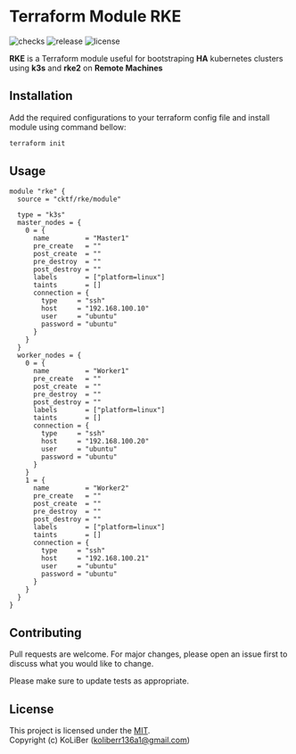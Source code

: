 # Terraform Module RKE

![checks](https://github.com/cktf/terraform-module-rke/actions/workflows/ci.yml/badge.svg)
![release](https://img.shields.io/github/v/release/cktf/terraform-module-rke?display_name=tag)
![license](https://img.shields.io/github/license/cktf/terraform-module-rke)

**RKE** is a Terraform module useful for bootstraping **HA** kubernetes clusters using **k3s** and **rke2** on **Remote Machines**

## Installation

Add the required configurations to your terraform config file and install module using command bellow:

```bash
terraform init
```

## Usage

```hcl
module "rke" {
  source = "cktf/rke/module"

  type = "k3s"
  master_nodes = {
    0 = {
      name         = "Master1"
      pre_create   = ""
      post_create  = ""
      pre_destroy  = ""
      post_destroy = ""
      labels       = ["platform=linux"]
      taints       = []
      connection = {
        type     = "ssh"
        host     = "192.168.100.10"
        user     = "ubuntu"
        password = "ubuntu"
      }
    }
  }
  worker_nodes = {
    0 = {
      name         = "Worker1"
      pre_create   = ""
      post_create  = ""
      pre_destroy  = ""
      post_destroy = ""
      labels       = ["platform=linux"]
      taints       = []
      connection = {
        type     = "ssh"
        host     = "192.168.100.20"
        user     = "ubuntu"
        password = "ubuntu"
      }
    }
    1 = {
      name         = "Worker2"
      pre_create   = ""
      post_create  = ""
      pre_destroy  = ""
      post_destroy = ""
      labels       = ["platform=linux"]
      taints       = []
      connection = {
        type     = "ssh"
        host     = "192.168.100.21"
        user     = "ubuntu"
        password = "ubuntu"
      }
    }
  }
}
```

## Contributing

Pull requests are welcome. For major changes, please open an issue first to discuss what you would like to change.

Please make sure to update tests as appropriate.

## License

This project is licensed under the [MIT](LICENSE.md).  
Copyright (c) KoLiBer (koliberr136a1@gmail.com)
